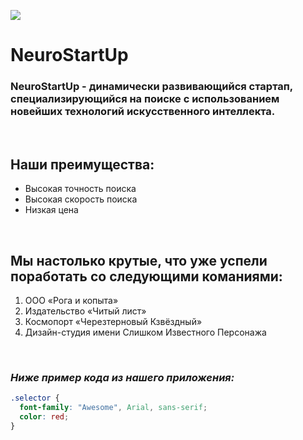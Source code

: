 ![](https://netology-code.github.io/git-homeworks/introduction/assets/logo.png)

# NeuroStartUp

### NeuroStartUp - динамически развивающийся стартап, специализирующийся на поиске с использованием новейших технологий искусственного интеллекта.
<br>

## Наши преимущества:

* Высокая точность поиска
* Высокая скорость поиска
* Низкая цена

<br>

## Мы настолько крутые, что уже успели поработать со следующими команиями:

1. ООО «Рога и копыта»
1. Издательство «Читый лист»
1. Космопорт «Черезтерновый Кзвёздный»
1. Дизайн-студия имени Слишком Известного Персонажа

<br>

### *Ниже пример кода из нашего приложения:*

```CSS
.selector {
  font-family: "Awesome", Arial, sans-serif;
  color: red;
}
```